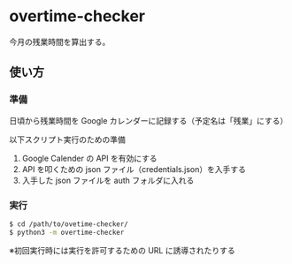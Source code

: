 # overtime-checker

今月の残業時間を算出する。

## 使い方

### 準備

日頃から残業時間を Google カレンダーに記録する（予定名は「残業」にする）

以下スクリプト実行のための準備

1. Google Calender の API を有効にする
1. API を叩くための json ファイル（credentials.json）を入手する
1. 入手した json ファイルを auth フォルダに入れる

### 実行

``` bash
$ cd /path/to/ovetime-checker/
$ python3 -m overtime-checker
```

※初回実行時には実行を許可するための URL に誘導されたりする
